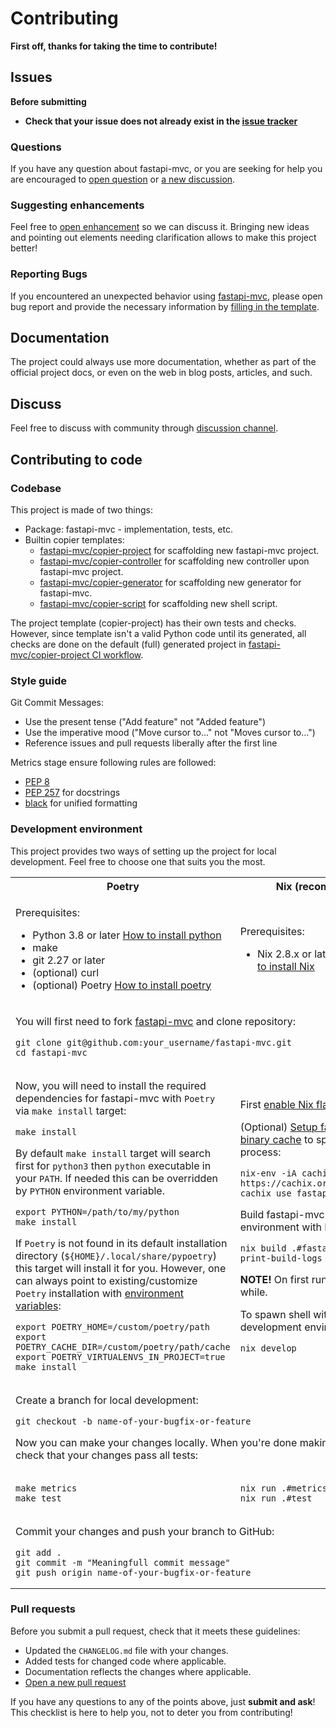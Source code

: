 # Contributing

**First off, thanks for taking the time to contribute!**

## Issues

**Before submitting**

* **Check that your issue does not already exist in the [issue tracker](https://github.com/fastapi-mvc/fastapi-mvc/issues)**

### Questions

If you have any question about fastapi-mvc, or you are seeking for help you are encouraged to [open question](https://github.com/fastapi-mvc/fastapi-mvc/issues/new?assignees=&labels=question&template=question.md&title=) or [a new discussion](https://github.com/fastapi-mvc/fastapi-mvc/discussions/new).

### Suggesting enhancements

Feel free to [open enhancement](https://github.com/fastapi-mvc/fastapi-mvc/issues/new?assignees=&labels=enhancement%2C+triage&template=feature-request.md&title=) so we can discuss it. Bringing new ideas and pointing out elements needing clarification allows to make this project better!

### Reporting Bugs

If you encountered an unexpected behavior using [fastapi-mvc](https://github.com/fastapi-mvc/fastapi-mvc), please open bug report and provide the necessary information by [filling in the template](https://github.com/fastapi-mvc/fastapi-mvc/issues/new?assignees=&labels=bug%2C+triage&template=bug-report.md&title=).

## Documentation

The project could always use more documentation, whether as part of the official project docs, or even on the web in blog posts, articles, and such.

## Discuss

Feel free to discuss with community through [discussion channel](https://github.com/fastapi-mvc/fastapi-mvc/discussions).

## Contributing to code

### Codebase

This project is made of two things:

* Package: fastapi-mvc - implementation, tests, etc.
* Builtin copier templates: 
  * [fastapi-mvc/copier-project](https://github.com/fastapi-mvc/copier-project) for scaffolding new fastapi-mvc project.
  * [fastapi-mvc/copier-controller](https://github.com/fastapi-mvc/copier-controller) for scaffolding new controller upon fastapi-mvc project.
  * [fastapi-mvc/copier-generator](https://github.com/fastapi-mvc/copier-generator) for scaffolding new generator for fastapi-mvc.
  * [fastapi-mvc/copier-script](https://github.com/fastapi-mvc/copier-script) for scaffolding new shell script.

The project template (copier-project) has their own tests and checks. However, since template isn't a valid Python code until its generated, all checks are done on the default (full) generated project in [fastapi-mvc/copier-project CI workflow](https://github.com/fastapi-mvc/copier-project/actions/workflows/main.yml).

### Style guide

Git Commit Messages:

* Use the present tense ("Add feature" not "Added feature")
* Use the imperative mood ("Move cursor to..." not "Moves cursor to...")
* Reference issues and pull requests liberally after the first line

Metrics stage ensure following rules are followed:

* [PEP 8](https://www.python.org/dev/peps/pep-0008/)
* [PEP 257](https://www.python.org/dev/peps/pep-0257/) for docstrings
* [black](https://github.com/psf/black) for unified formatting

### Development environment

This project provides two ways of setting up the project for local development. Feel free to choose one that suits you the most.

<table>
<tr>
<th> Poetry </th>
<th> Nix (recommended) </th>
</tr>
<tr>
<td>

Prerequisites:

* Python 3.8 or later [How to install python](https://docs.python-guide.org/starting/installation/)
* make
* git 2.27 or later
* (optional) curl
* (optional) Poetry [How to install poetry](https://python-poetry.org/docs/#installation)

</td>
<td>

Prerequisites:

* Nix 2.8.x or later installed [How to install Nix](https://nixos.org/download.html)

</td>
</tr>
<tr>
<td colspan="2">

You will first need to fork [fastapi-mvc](https://github.com/fastapi-mvc/fastapi-mvc) and clone repository:

```shell
git clone git@github.com:your_username/fastapi-mvc.git
cd fastapi-mvc
```

</td>
</tr>
<tr>
<td>

Now, you will need to install the required dependencies for fastapi-mvc with `Poetry` via `make install` target:

```shell
make install
```

By default `make install` target will search first for `python3` then `python` executable in your `PATH`.
If needed this can be overridden by `PYTHON` environment variable.

```shell
export PYTHON=/path/to/my/python
make install
```

If `Poetry` is not found in its default installation directory (`${HOME}/.local/share/pypoetry`) this target will install it for you.
However, one can always point to existing/customize `Poetry` installation with [environment variables](https://python-poetry.org/docs/configuration/#using-environment-variables):

```shell
export POETRY_HOME=/custom/poetry/path
export POETRY_CACHE_DIR=/custom/poetry/path/cache
export POETRY_VIRTUALENVS_IN_PROJECT=true
make install
```

</td>
<td>

First [enable Nix flakes](https://nixos.wiki/wiki/Flakes#Enable_flakes) if needed.

(Optional) [Setup fastapi-mvc Nix binary cache](https://app.cachix.org/cache/fastapi-mvc#pull) to speed up the build process:

```shell
nix-env -iA cachix -f https://cachix.org/api/v1/install
cachix use fastapi-mvc
```

Build fastapi-mvc development environment with Nix:

```shell
nix build .#fastapi-mvc-dev --print-build-logs
```

**NOTE!** On first run this may take a while.

To spawn shell with complete development environment form Nix: 

```shell
nix develop
```

</td>
</tr>
<tr>
<td colspan="2">

Create a branch for local development:

```shell
git checkout -b name-of-your-bugfix-or-feature
```

Now you can make your changes locally. When you're done making changes, check that your changes pass all tests:

</td>
</tr>
<tr>
<td>

```shell
make metrics
make test
```

</td>
<td>

```shell
nix run .#metrics
nix run .#test
```

</td>
</tr>
<tr>
<td colspan="2">

Commit your changes and push your branch to GitHub:

```shell
git add .
git commit -m "Meaningfull commit message"
git push origin name-of-your-bugfix-or-feature
```

</td>
</tr>
</table>

### Pull requests

Before you submit a pull request, check that it meets these guidelines:

* Updated the `CHANGELOG.md` file with your changes.
* Added tests for changed code where applicable.
* Documentation reflects the changes where applicable.
* [Open a new pull request](https://github.com/fastapi-mvc/fastapi-mvc/compare)

If you have any questions to any of the points above, just **submit and ask**!
This checklist is here to help you, not to deter you from contributing!
